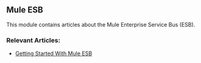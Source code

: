 ## Mule ESB

This module contains articles about the Mule Enterprise Service Bus (ESB).

### Relevant Articles:

- [Getting Started With Mule ESB](https://www.baeldung.com/mule-esb)

